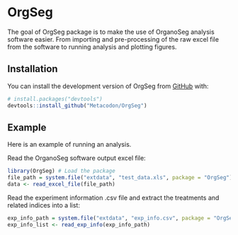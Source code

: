 
<!-- README.md is generated from README.Rmd. Please edit that file -->

# OrgSeg

<!-- badges: start -->
<!-- badges: end -->

The goal of OrgSeg package is to make the use of OrganoSeg analysis
software easier. From importing and pre-processing of the raw excel file
from the software to running analysis and plotting figures.

## Installation

You can install the development version of OrgSeg from
[GitHub](https://github.com/) with:

``` r
# install.packages("devtools")
devtools::install_github("Metacodon/OrgSeg")
```

## Example

Here is an example of running an analysis.

Read the OrganoSeg software output excel file:

``` r
library(OrgSeg) # Load the package
file_path = system.file("extdata", "test_data.xls", package = "OrgSeg") # Path to the OrganoSeg output excel file. Here we've provided an example data file included in the package that you can access the path with system.file("extdata", "test_data.xls", package = "OrgSeg").
data <- read_excel_file(file_path)
```

Read the experiment information .csv file and extract the treatments and
related indices into a list:

``` r
exp_info_path = system.file("extdata", "exp_info.csv", package = "OrgSeg") # Path to the experiment information .csv file. Here we've provided an example experiment information .csv file included in the package that you can access the path with system.file("extdata", "test_data.xls", package = "OrgSeg").
exp_info_list <- read_exp_info(exp_info_path)
```
